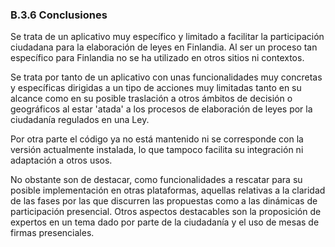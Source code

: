 ### B.3.6 Conclusiones

Se trata de un aplicativo muy específico y limitado a facilitar la participación ciudadana para la elaboración de leyes en Finlandia. Al ser un proceso tan específico para Finlandia no se ha utilizado en otros sitios ni contextos.

Se trata por tanto de un aplicativo con unas funcionalidades muy concretas y específicas dirigidas a un tipo de acciones muy limitadas tanto en su alcance como en su posible traslación a otros ámbitos de decisión o geográficos al estar 'atada' a los procesos de elaboración de leyes por la ciudadanía regulados en una Ley.

Por otra parte el código ya no está mantenido ni se corresponde con la versión actualmente instalada, lo que tampoco facilita su integración ni adaptación a otros usos.

No obstante son de destacar, como funcionalidades a rescatar para su posible implementación en otras plataformas, aquellas relativas a la claridad de las fases por las que discurren las propuestas como a las dinámicas de participación presencial. Otros aspectos destacables son la proposición de expertos en un tema dado por parte de la ciudadanía y el uso de mesas de firmas presenciales.


